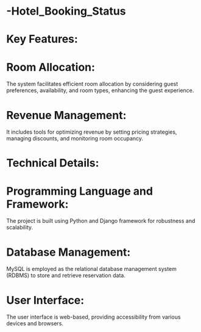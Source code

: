 # -Hotel_Booking_Status
# Key Features:

# Room Allocation: 
The system facilitates efficient room allocation by considering guest preferences, availability, and room types, enhancing the guest experience.

# Revenue Management: 
It includes tools for optimizing revenue by setting pricing strategies, managing discounts, and monitoring room occupancy.

# Technical Details:

# Programming Language and Framework: 
The project is built using Python and Django framework for robustness and scalability.
# Database Management: 
MySQL is employed as the relational database management system (RDBMS) to store and retrieve reservation data.
# User Interface:
The user interface is web-based, providing accessibility from various devices and browsers.
